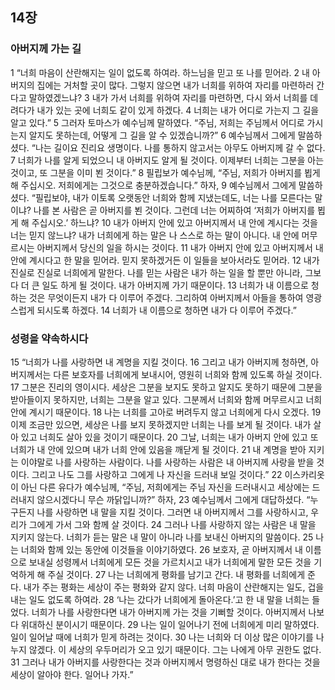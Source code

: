 ## 14장
### 아버지께 가는 길
1 “너희 마음이 산란해지는 일이 없도록 하여라. 하느님을 믿고 또 나를 믿어라.
2 내 아버지의 집에는 거처할 곳이 많다. 그렇지 않으면 내가 너희를 위하여 자리를 마련하러 간다고 말하였겠느냐?
3 내가 가서 너희를 위하여 자리를 마련하면, 다시 와서 너희를 데려다가 내가 있는 곳에 너희도 같이 있게 하겠다.
4 너희는 내가 어디로 가는지 그 길을 알고 있다.”
5 그러자 토마스가 예수님께 말하였다. “주님, 저희는 주님께서 어디로 가시는지 알지도 못하는데, 어떻게 그 길을 알 수 있겠습니까?”
6 예수님께서 그에게 말씀하셨다. “나는 길이요 진리요 생명이다. 나를 통하지 않고서는 아무도 아버지께 갈 수 없다.
7 너희가 나를 알게 되었으니 내 아버지도 알게 될 것이다. 이제부터 너희는 그분을 아는 것이고, 또 그분을 이미 뵌 것이다.”
8 필립보가 예수님께, “주님, 저희가 아버지를 뵙게 해 주십시오. 저희에게는 그것으로 충분하겠습니다.” 하자,
9 예수님께서 그에게 말씀하셨다. “필립보야, 내가 이토록 오랫동안 너희와 함께 지냈는데도, 너는 나를 모른다는 말이냐? 나를 본 사람은 곧 아버지를 뵌 것이다. 그런데 너는 어찌하여 ‘저희가 아버지를 뵙게 해 주십시오.’ 하느냐?
10 내가 아버지 안에 있고 아버지께서 내 안에 계시다는 것을 너는 믿지 않느냐? 내가 너희에게 하는 말은 나 스스로 하는 말이 아니다. 내 안에 머무르시는 아버지께서 당신의 일을 하시는 것이다.
11 내가 아버지 안에 있고 아버지께서 내 안에 계시다고 한 말을 믿어라. 믿지 못하겠거든 이 일들을 보아서라도 믿어라.
12 내가 진실로 진실로 너희에게 말한다. 나를 믿는 사람은 내가 하는 일을 할 뿐만 아니라, 그보다 더 큰 일도 하게 될 것이다. 내가 아버지께 가기 때문이다.
13 너희가 내 이름으로 청하는 것은 무엇이든지 내가 다 이루어 주겠다. 그리하여 아버지께서 아들을 통하여 영광스럽게 되시도록 하겠다.
14 너희가 내 이름으로 청하면 내가 다 이루어 주겠다.”
### 성령을 약속하시다
15 “너희가 나를 사랑하면 내 계명을 지킬 것이다.
16 그리고 내가 아버지께 청하면, 아버지께서는 다른 보호자를 너희에게 보내시어, 영원히 너희와 함께 있도록 하실 것이다.
17 그분은 진리의 영이시다. 세상은 그분을 보지도 못하고 알지도 못하기 때문에 그분을 받아들이지 못하지만, 너희는 그분을 알고 있다. 그분께서 너희와 함께 머무르시고 너희 안에 계시기 때문이다.
18 나는 너희를 고아로 버려두지 않고 너희에게 다시 오겠다.
19 이제 조금만 있으면, 세상은 나를 보지 못하겠지만 너희는 나를 보게 될 것이다. 내가 살아 있고 너희도 살아 있을 것이기 때문이다.
20 그날, 너희는 내가 아버지 안에 있고 또 너희가 내 안에 있으며 내가 너희 안에 있음을 깨닫게 될 것이다.
21 내 계명을 받아 지키는 이야말로 나를 사랑하는 사람이다. 나를 사랑하는 사람은 내 아버지께 사랑을 받을 것이다. 그리고 나도 그를 사랑하고 그에게 나 자신을 드러내 보일 것이다.”
22 이스카리옷이 아닌 다른 유다가 예수님께, “주님, 저희에게는 주님 자신을 드러내시고 세상에는 드러내지 않으시겠다니 무슨 까닭입니까?” 하자,
23 예수님께서 그에게 대답하셨다. “누구든지 나를 사랑하면 내 말을 지킬 것이다. 그러면 내 아버지께서 그를 사랑하시고, 우리가 그에게 가서 그와 함께 살 것이다.
24 그러나 나를 사랑하지 않는 사람은 내 말을 지키지 않는다. 너희가 듣는 말은 내 말이 아니라 나를 보내신 아버지의 말씀이다.
25 나는 너희와 함께 있는 동안에 이것들을 이야기하였다.
26 보호자, 곧 아버지께서 내 이름으로 보내실 성령께서 너희에게 모든 것을 가르치시고 내가 너희에게 말한 모든 것을 기억하게 해 주실 것이다.
27 나는 너희에게 평화를 남기고 간다. 내 평화를 너희에게 준다. 내가 주는 평화는 세상이 주는 평화와 같지 않다. 너희 마음이 산란해지는 일도, 겁을 내는 일도 없도록 하여라.
28 ‘나는 갔다가 너희에게 돌아온다.’고 한 내 말을 너희는 들었다. 너희가 나를 사랑한다면 내가 아버지께 가는 것을 기뻐할 것이다. 아버지께서 나보다 위대하신 분이시기 때문이다.
29 나는 일이 일어나기 전에 너희에게 미리 말하였다. 일이 일어날 때에 너희가 믿게 하려는 것이다.
30 나는 너희와 더 이상 많은 이야기를 나누지 않겠다. 이 세상의 우두머리가 오고 있기 때문이다. 그는 나에게 아무 권한도 없다.
31 그러나 내가 아버지를 사랑한다는 것과 아버지께서 명령하신 대로 내가 한다는 것을 세상이 알아야 한다. 일어나 가자.”
